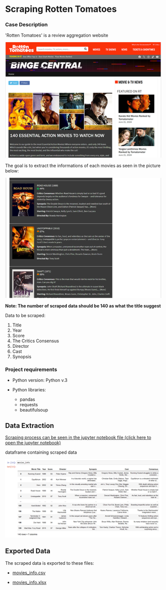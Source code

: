 # Scraping Rotten Tomatoes
### Case Description
'Rotten Tomatoes' is a review aggregation website

![](/images/rotten_tomatoes_heading.png)

The goal is to extract the informations of each movies as seen in the picture below:

![](/images/data_example.png)

**Note: The number of scraped data should be 140 as what the title suggest**

Data to be scraped:
1. Title
1. Year
1. Score
1. The Critics Consensus
1. Director
1. Cast
1. Synopsis

### Project requirements
* Python version: Python v.3

* Python libraries:

    * pandas
    * requests
    * beautifulsoup

## Data Extraction
[Scraping process can be seen in the jupyter notebook file (click here to open the jupyter notebook)](./scraping-rotten-tomatoes.ipynb)


dataframe containing scraped data

![](/images/scraped_dataframe.png)

## Exported Data

The scraped data is exported to these files:

* [movies_info.csv](./movies_info.csv)

* [movies_info.xlsx](./movies_info.xlsx)
